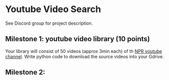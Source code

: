 # Youtube Video Search

See Discord group for project description.

## Milestone 1:  youtube video library (10 points)

Your library will consist of 50 videos (approx 3min each) of th [NPR youtube channel](https://www.youtube.com/@NPR/videos). Write python code to download the source videos into your Gdrive. 

## Milestone 2: 

